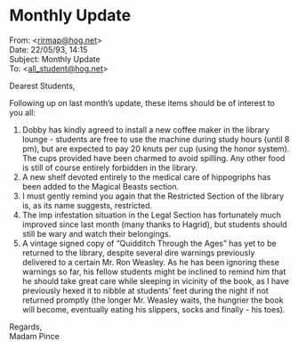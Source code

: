 # Monthly Update  
From: <[rirmap@hog.net](mailto:rirmap@hog.net)>  
Date: 22/05/93, 14:15  
Subject: Monthly Update  
To: <[all_student@hog.net](mailto:all_student@hog.net)>  
  
Dearest Students,  
  
Following up on last month’s update, these items should be of interest to you all:  
  
  
1. Dobby has kindly agreed to install a new coffee maker in the library lounge - students are free to use the machine during study hours (until 8 pm), but are expected to pay 20 knuts per cup (using the honor system). The cups provided have been charmed to avoid spilling. Any other food is still of course entirely forbidden in the library.  
2. A new shelf devoted entirely to the medical care of hippogriphs has been added to the Magical Beasts section.  
3. I must gently remind you again that the Restricted Section of the library is, as its name suggests, restricted.  
4. The imp infestation situation in the Legal Section has fortunately much improved since last month (many thanks to Hagrid), but students should still be wary and watch their belongings.  
5. A vintage signed copy of “Quidditch Through the Ages” has yet to be returned to the library, despite several dire warnings previously delivered to a certain Mr. Ron Weasley. As he has been ignoring these warnings so far, his fellow students might be inclined to remind him that he should take great care while sleeping in vicinity of the book, as I have previously hexed it to nibble at students’ feet during the night if not returned promptly (the longer Mr. Weasley waits, the hungrier the book will become, eventually eating his slippers, socks and finally - his toes).  
  
  
Regards,  
Madam Pince  
  
